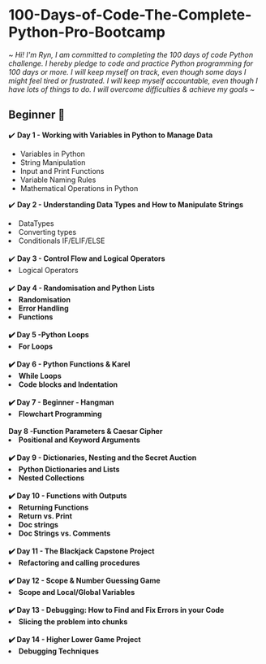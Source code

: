 # 100-Days-of-Code-The-Complete-Python-Pro-Bootcamp

<em>~ Hi! I'm Ryn, I am committed to completing the 100 days of code Python challenge. I hereby pledge to code and practice Python programming for 100 days or more.
I will keep myself on track, even though some days I might feel tired or frustrated. I will keep myself accountable, even though I have lots of things to do.
I will overcome difficulties & achieve my goals ~</em>

<h2>Beginner 🌱</h2>

 ✔️ <strong>Day 1 - Working with Variables in Python to Manage Data</strong>
  <ul> <li>Variables in Python</li>
 <li>String Manipulation</li>
 <li>Input and Print Functions</li>
 <li>Variable Naming Rules</li>
 <li>Mathematical Operations in Python 
 </ul>

✔️ <strong>Day 2 - Understanding Data Types and How to Manipulate Strings</strong>
 
<li>DataTypes</li>
<li>Converting types</li>
<li>Conditionals IF/ELIF/ELSE</li>
<br>
✔️ <strong>Day 3 - Control Flow and Logical Operators</strong>

<li>Logical Operators</li>
<br>
✔️ <strong>Day 4 - Randomisation and Python Lists<strong>   
<br>
<li>Randomisation</li>
<li>Error Handling</li>
<li>Functions</li>
<br>
✔️ <strong>Day 5 -Python Loops</strong>
 <br>
<li>For Loops</li>
<br>
✔️ <strong>Day 6 - Python Functions & Karel</strong>
<br>
<li>While Loops</li>
<li>Code blocks and Indentation</li>
<br>
✔️ <strong>Day 7 - Beginner - Hangman</strong>
<br>
<li>Flowchart Programming</li>
<br>
<strong>Day 8 -Function Parameters & Caesar Cipher</strong>
<br>
<li>Positional and Keyword Arguments</li>
 <br>
✔️ <strong>Day 9 - Dictionaries, Nesting and the Secret Auction</strong>

<li>Python Dictionaries and Lists</li>
<li>Nested Collections</li>
<br>
✔️ <strong>Day 10 - Functions with Outputs</strong>
<br>
<li>Returning Functions</li>
<li> Return vs. Print </li>
<li>Doc strings</li>
<li>Doc Strings vs. Comments</li>
<br>
✔️ <strong>Day 11 - The Blackjack Capstone Project</strong>
<br>
<li> Refactoring and calling procedures </li>
<br>
✔️ <strong>Day 12  - Scope & Number Guessing Game</strong>
<br>
<li>Scope and Local/Global Variables</li>
 <br>
✔️ <strong>Day 13 - Debugging: How to Find and Fix Errors in your Code</strong>
<br>
<li>Slicing the problem into chunks</li>
 <br>
✔️ <strong>Day 14 - Higher Lower Game Project</strong>
<br>
<li>Debugging Techniques</li>




















